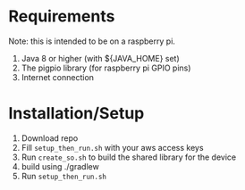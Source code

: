 # Requirements
Note: this is intended to be on a raspberry pi.

1. Java 8 or higher (with ${JAVA_HOME} set)
1. The pigpio library (for raspberry pi GPIO pins)
1. Internet connection

# Installation/Setup

1. Download repo
1. Fill `setup_then_run.sh` with your aws access keys
1. Run `create_so.sh` to build the shared library for the device
1. build using ./gradlew
1. Run `setup_then_run.sh`
